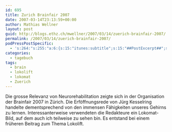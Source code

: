 ```yaml
---
id: 695
title: Zurich Brainfair 2007
date: 2007-03-14T23:13:59+00:00
author: Mathias Wellner
layout: post
guid: http://blogs.ethz.ch/mwellner/2007/03/14/zuerich-brainfair-2007/
permalink: /2007/03/14/zuerich-brainfair-2007/
podPressPostSpecific:
  - 's:264:"s:255:"a:6:{s:15:"itunes:subtitle";s:15:"##PostExcerpt##";s:14:"itunes:summary";s:15:"##PostExcerpt##";s:15:"itunes:keywords";s:17:"##WordPressCats##";s:13:"itunes:author";s:10:"##Global##";s:15:"itunes:explicit";s:7:"Default";s:12:"itunes:block";s:7:"Default";}";";'
categories:
  - tagebuch
tags:
  - brain
  - lokolift
  - lokomat
  - Zuerich
---
```

Die grosse Relevanz von Neurorehabilitation zeigte sich in der Organisation der Brainfair 2007 in Zürich. Die Erföffnungsrede von Jürg Kesselring handelte dementsprechend von den immensen Fähigkeiten unseres Gehirns zu lernen. Interessanterweise verwendeten die Redakteure ein Lokomat-Bild, auf dem auch ich teilweise zu sehen bin. Es entstand bei einem früheren Beitrag zum Thema Lokolift.